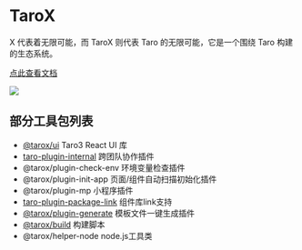 # TaroX

X 代表着无限可能，而 TaroX 则代表 Taro 的无限可能，它是一个围绕 Taro 构建的生态系统。

[点此查看文档](https://lexmin0412.github.io/tarox)

<a href="https://lexmin0412.github.io/tarox"><img src="https://user-images.githubusercontent.com/24385370/140790534-91795576-6b9f-48ff-af3a-2a6cc3c729ee.png" /></a>

## 部分工具包列表

- [@tarox/ui](https://github.com/lexmin0412/tarox-ui) Taro3 React UI 库
- [taro-plugin-internal](https://github.com/lexmin0412/tarox-plugin-internal) 跨团队协作插件
- @tarox/plugin-check-env  环境变量检查插件
- @tarox/plugin-init-app  页面/组件自动扫描初始化插件
- @tarox/plugin-mp  小程序插件
- [taro-plugin-package-link](https://github.com/lexmin0412/tarox-plugin-package-link) 组件库link支持
- [@tarox/plugin-generate](https://github.com/lexmin0412/tarox-plugin-generate) 模板文件一键生成插件
- [@tarox/build](https://github.com/lexmin0412/tarox-build)  构建脚本
- @tarox/helper-node  node.js工具类


